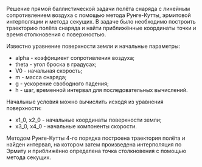 Решение прямой баллистической задачи полёта снаряда с линейным сопротивлением воздуха с помощью метода Рунге-Кутты, эрмитовой интерполяции и метода секущих. В задаче было необходимо построить траекторию полёта снаряда и найти приближённые координаты точки и время столкновения с поверхностью.

Известно уравнение поверхности земли и начальные параметры:
- alpha - коэффициент сопротивления воздуха;
- theta - угол броска в градусах;
- V0 - начальная скорость;
- m - масса снаряда;
- g - ускорение свободного падения;
- h - шаг, временной интервал для последовательных вычислений.

Начальные условия можно вычислить исходя из уравнения поверхности:
- x1_0, x2_0 - начальные координаты поверхности земли;
- x3_0, x4_0 - начальные компоненты скорости.


Методом Рунге-Кутты 4-го порядка построена траектория полёта и найден интервал, на котором затем произведена интерполяция по Эрмиту и приближённо определена точка столкновения с помощью метода секущих.

